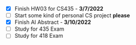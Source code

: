 - [x] Finish HW03 for CS435 - __3/7/2022__
- [ ] Start some kind of personal CS project **please**
- [x] Finish AI Abstract - __3/10/2022__
- [ ] Study for 435 Exam
- [ ] Study for 418 Exam